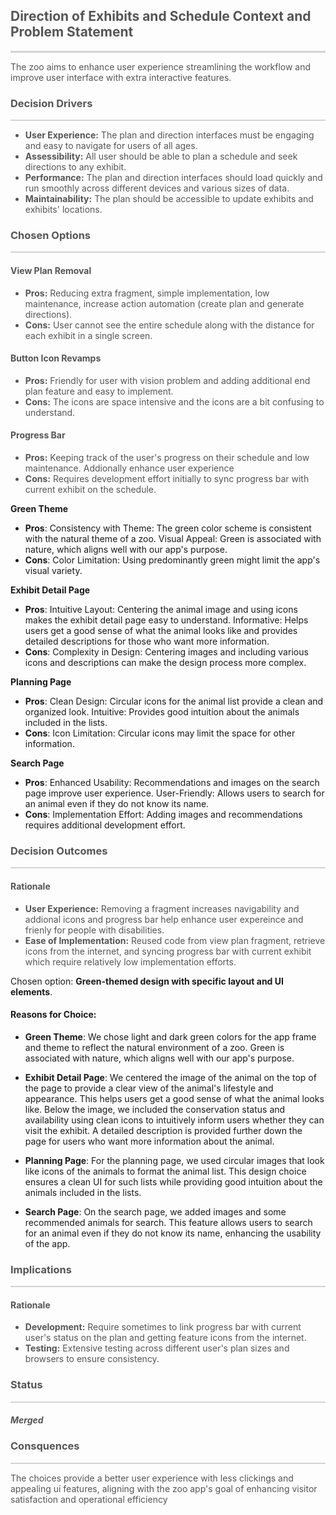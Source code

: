 <h2 style="color:#555555;">Direction of Exhibits and Schedule Context and Problem Statement</h2>
<p style="border-top: 3px solid lightgray;"></p>

<p style="color:#555555;">The zoo aims to enhance user experience streamlining the workflow and improve user interface with extra interactive features.</p>

<h3 style="color:#555555;">Decision Drivers</h3>
<p style="border-top: 2px solid lightgray;"></p>
<ul>
    <li style="color:#555555;"><b >User Experience:</b> The plan and direction interfaces must be engaging and easy to navigate for users of all ages.</li>
    <li style="color:#555555;"><b >Assessibility:</b> All user should be able to plan a schedule and seek directions to any exhibit.</li>
    <li style="color:#555555;"><b >Performance:</b> The plan and direction interfaces should load quickly and run smoothly across different devices and various sizes of data.</li>
    <li style="color:#555555;"><b >Maintainability:</b> The plan should be accessible to update exhibits and exhibits' locations.</li>
</ul>

<h3 style="color:#555555;">Chosen Options</h3>
<p style="border-top: 2px solid lightgray;"></p>

<h4 style="color:#555555;">View Plan Removal</h4>
<ul>
    <li style="color:#555555;"><b>Pros:</b> Reducing extra fragment, simple implementation, low maintenance, increase action automation (create plan and generate directions).</li>
    <li style="color:#555555;"><b>Cons:</b> User cannot see the entire schedule along with the distance for each exhibit in a single screen.</li>
</ul>

<h4 style="color:#555555;">Button Icon Revamps</h4>
<ul>
    <li style="color:#555555;"><b>Pros:</b> Friendly for user with vision problem and adding additional end plan feature and easy to implement.</li>
    <li style="color:#555555;"><b>Cons:</b> The icons are space intensive and the icons are a bit confusing to understand.</li>
</ul>

<h4 style="color:#555555;">Progress Bar</h4>
<ul>
    <li style="color:#555555;"><b>Pros:</b> Keeping track of the user's progress on their schedule and low maintenance. Addionally enhance user experience</li>
    <li style="color:#555555;"><b>Cons:</b> Requires development effort initially to sync progress bar with current exhibit on the schedule.</li>
</ul>

**Green Theme**
- **Pros**: Consistency with Theme: The green color scheme is consistent with the natural theme of a zoo. Visual Appeal: Green is associated with nature, which aligns well with our app's purpose.
- **Cons**: Color Limitation: Using predominantly green might limit the app's visual variety.

**Exhibit Detail Page**
- **Pros**: Intuitive Layout: Centering the animal image and using icons makes the exhibit detail page easy to understand. Informative: Helps users get a good sense of what the animal looks like and provides detailed descriptions for those who want more information.
- **Cons**: Complexity in Design: Centering images and including various icons and descriptions can make the design process more complex.

**Planning Page**
- **Pros**: Clean Design: Circular icons for the animal list provide a clean and organized look. Intuitive: Provides good intuition about the animals included in the lists.
- **Cons**: Icon Limitation: Circular icons may limit the space for other information.

**Search Page**
- **Pros**: Enhanced Usability: Recommendations and images on the search page improve user experience. User-Friendly: Allows users to search for an animal even if they do not know its name.
- **Cons**: Implementation Effort: Adding images and recommendations requires additional development effort.
   
<h3 style="color:#555555;">Decision Outcomes</h3>
<p style="border-top: 2px solid lightgray;"></p>


<h4 style="color:#555555;">Rationale</h4>
<ul>
    <li style="color:#555555;"><b>User Experience:</b> Removing a fragment increases navigability and addional icons and progress bar help enhance user expereince and frienly for people with disabilities.</li>
    <li style="color:#555555;"><b>Ease of Implementation:</b> Reused code from view plan fragment, retrieve icons from the internet, and syncing progress bar with current exhibit which require relatively low implementation efforts.</li>
</ul>

Chosen option: **Green-themed design with specific layout and UI elements**.

#### Reasons for Choice:

- **Green Theme**: We chose light and dark green colors for the app frame and theme to reflect the natural environment of a zoo. Green is associated with nature, which aligns well with our app's purpose.
  
- **Exhibit Detail Page**: We centered the image of the animal on the top of the page to provide a clear view of the animal's lifestyle and appearance. This helps users get a good sense of what the animal looks like. Below the image, we included the conservation status and availability using clean icons to intuitively inform users whether they can visit the exhibit. A detailed description is provided further down the page for users who want more information about the animal.

- **Planning Page**: For the planning page, we used circular images that look like icons of the animals to format the animal list. This design choice ensures a clean UI for such lists while providing good intuition about the animals included in the lists.

- **Search Page**: On the search page, we added images and some recommended animals for search. This feature allows users to search for an animal even if they do not know its name, enhancing the usability of the app.

<h3 style="color:#555555;">Implications</h3>
<p style="border-top: 2px solid lightgray;"></p>

<h4 style="color:#555555;">Rationale</h4>
<ul>
    <li style="color:#555555;"><b>Development:</b> Require sometimes to link progress bar with current user's status on the plan and getting feature icons from the internet.</li>
    <li style="color:#555555;"><b>Testing:</b> Extensive testing across different user's plan sizes and browsers to ensure consistency.</li>
</ul>

<h3 style="color:#555555;">Status</h3>
<p style="border-top: 2px solid lightgray;"></p>

<h5 style="color:#555555;">Merged</h5>

<h3 style="color:#555555;">Consquences</h3>
<p style="border-top: 2px solid lightgray;"></p>

<p style="color:#555555;">The choices provide a better user experience with less clickings and appealing ui features, aligning with the zoo app's goal of enhancing visitor satisfaction and operational efficiency</p>
